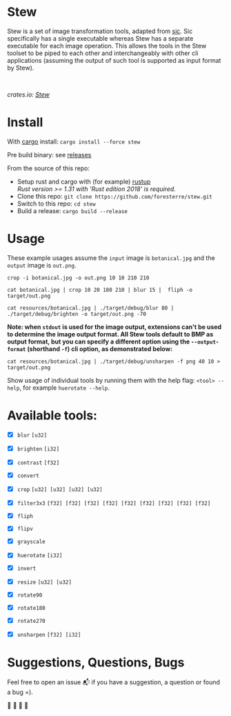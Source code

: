 # Stew

Stew is a set of image transformation tools, adapted from [sic](https://github.com/foresterre/sic).
Sic specifically has a single executable whereas Stew has a separate executable for each image operation.
This allows the tools in the Stew toolset to be piped to each other and interchangeably with other
cli applications (assuming the output of such tool is supported as input format by Stew).


<br>

_crates.io: [Stew](https://crates.io/crates/stew)_

# Install

With [cargo](https://crates.io/crates/stew) install: `cargo install --force stew`

Pre build binary: see [releases](https://github.com/foresterre/stew/releases)

From the source of this repo:
- Setup rust and cargo with (for example) [rustup](https://rustup.rs/) <br> 
  _Rust version >= 1.31 with 'Rust edition 2018' is required._
- Clone this repo: `git clone https://github.com/foresterre/stew.git`
- Switch to this repo: `cd stew`
- Build a release: `cargo build --release`


# Usage

These example usages assume the `input` image is `botanical.jpg` and the `output` image is `out.png`.

```
crop -i botanical.jpg -o out.png 10 10 210 210
```

```
cat botanical.jpg | crop 10 20 180 210 | blur 15 |  fliph -o target/out.png
```

```
cat resources/botanical.jpg | ./target/debug/blur 80 |  ./target/debug/brighten -o target/out.png -70
```

__Note: when `stdout` is used for the image output, extensions can't be used to determine the image output format.
All Stew tools default to BMP as output format, but you can specify a different option using the `--output-format`
 (shorthand `-f`) cli option, as demonstrated below:__
```
cat resources/botanical.jpg | ./target/debug/unsharpen -f png 40 10 > target/out.png
```

Show usage of individual tools by running them with the help flag: `<tool> --help`, for example `huerotate --help`.

# Available tools:

* [x] `blur` `[u32]`
* [x] `brighten` `[i32]`
* [x] `contrast` `[f32]`
* [x] `convert`
* [x] `crop` `[u32] [u32] [u32] [u32]`
* [x] `filter3x3` `[f32] [f32] [f32] [f32] [f32] [f32] [f32] [f32] [f32]`
* [x] `fliph`
* [x] `flipv`
* [x] `grayscale`
* [x] `huerotate` `[i32]`
* [x] `invert`
* [x] `resize` `[u32] [u32]`
* [x] `rotate90`
* [x] `rotate180`
* [x] `rotate270`
* [x] `unsharpen` `[f32] [i32]`


# Suggestions, Questions, Bugs

Feel free to open an issue :mailbox_with_mail: if you have a suggestion, a question or found a bug =).

:guitar: :trumpet: :violin: :saxophone:
